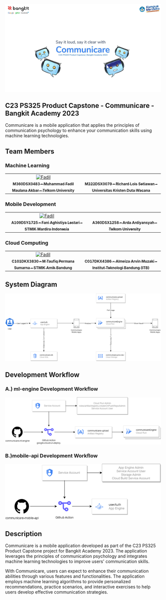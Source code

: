 ![Communicare Banner](profile/img/banner.jpg)

## C23 PS325 Product Capstone - Communicare - Bangkit Academy 2023
Communicare is a mobile application that applies the principles of communication psychology to enhance your communication skills using machine learning technologies.

## Team Members
### Machine Learning
<table>
  <tr>
    <td align="center">
      <a href="https://github.com/fadilmr">
        <img src="https://avatars.githubusercontent.com/u/72238419?v=4" width="100px;" alt="Fadil"/><br />
        <sub><b>M360DSX0483 – Muhammad Fadil Maulana Akbar – Telkom University</b></sub>
      </a>
    </td>
    <td align="center">
      <a href="https://github.com/richardlois8">
        <img src="https://avatars.githubusercontent.com/u/78334592?v=4" width="100px;" alt=""/><br />
        <sub><b>M222DSX0079 – Richard Lois Setiawan – Universitas Kristen Duta Wacana</b></sub>
      </a>
    </td>
  </tr>
</table>

### Mobile Development
<table>
  <tr>
    <td align="center">
      <a href="https://github.com/fanial">
        <img src="https://avatars.githubusercontent.com/u/60648921?v=4" width="100px;" alt="Fadil"/><br />
        <sub><b>A109DSY1725 – Fani Aghistiya Lestari – STMIK Mardira Indonesia</b></sub>
      </a>
    </td>
    <td align="center">
      <a href="https://github.com/macreai">
        <img src="https://avatars.githubusercontent.com/u/76419622?v=4" width="100px;" alt=""/><br />
        <sub><b>A360DSX1258 – Arda Ardiyansyah – Telkom University</b></sub>
      </a>
    </td>
  </tr>
</table> 

### Cloud Computing
<table>
  <tr>
    <td align="center">
      <a href="https://github.com/taufiqpsumarna">
        <img src="https://avatars.githubusercontent.com/u/35789663?v=4" width="100px;" alt="Fadil"/><br />
        <sub><b>C101DKX3830 – M Taufiq Permana Sumarna – STMIK Amik Bandung</b></sub>
      </a>
    </td>
    <td align="center">
      <a href="https://github.com/almeizaarvin">
        <img src="https://avatars.githubusercontent.com/u/79525918?v=4" width="100px;" alt=""/><br />
        <sub><b>C017DKX4386 - Almeiza Arvin Muzaki – Institut Teknologi Bandung (ITB)</b></sub>
      </a>
    </td>
  </tr>
</table>

## System Diagram
![Communicare System Diagram](profile/img/system-diagram.png)

## Development Workflow
### A.) ml-engine Development Workflow
![ml-engine Development Workflow](profile/img/ml-engine-workflow.png)

### B.)mobile-api Development Workflow
![mobile-api Development Workflow](profile/img/mobile-api-workflow.png)

## Description
Communicare is a mobile application developed as part of the C23 PS325 Product Capstone project for Bangkit Academy 2023. The application leverages the principles of communication psychology and integrates machine learning technologies to improve users' communication skills.

With Communicare, users can expect to enhance their communication abilities through various features and functionalities. The application employs machine learning algorithms to provide personalized recommendations, practice scenarios, and interactive exercises to help users develop effective communication strategies.
